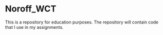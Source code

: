 # Noroff_WCT
This is a repository for education purposes. The repository will contain code that I use in my assignments. 
